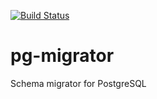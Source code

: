 [![Build Status](https://travis-ci.org/VyacheslavHashov/db-migrator.svg?branch=master)](https://travis-ci.org/VyacheslavHashov/db-migrator)

# pg-migrator
Schema migrator for PostgreSQL
